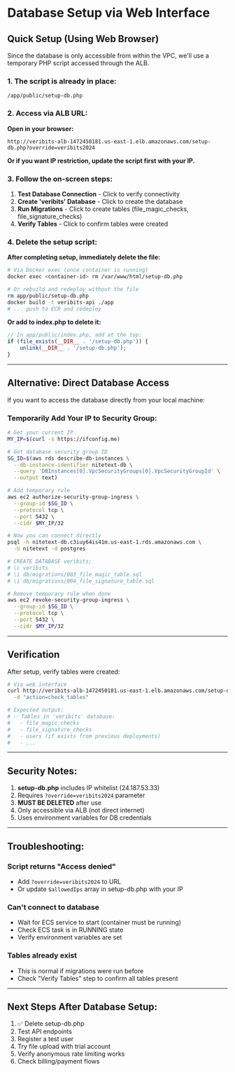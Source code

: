 # Database Setup via Web Interface

## Quick Setup (Using Web Browser)

Since the database is only accessible from within the VPC, we'll use a temporary PHP script accessed through the ALB.

### 1. The script is already in place:
```
/app/public/setup-db.php
```

### 2. Access via ALB URL:

**Open in your browser:**
```
http://veribits-alb-1472450181.us-east-1.elb.amazonaws.com/setup-db.php?override=veribits2024
```

**Or if you want IP restriction, update the script first with your IP.**

### 3. Follow the on-screen steps:

1. **Test Database Connection** - Click to verify connectivity
2. **Create 'veribits' Database** - Click to create the database
3. **Run Migrations** - Click to create tables (file_magic_checks, file_signature_checks)
4. **Verify Tables** - Click to confirm tables were created

### 4. Delete the setup script:

**After completing setup, immediately delete the file:**

```bash
# Via Docker exec (once container is running)
docker exec <container-id> rm /var/www/html/setup-db.php

# Or rebuild and redeploy without the file
rm app/public/setup-db.php
docker build -t veribits-api ./app
# ... push to ECR and redeploy
```

**Or add to index.php to delete it:**

```php
// In app/public/index.php, add at the top:
if (file_exists(__DIR__ . '/setup-db.php')) {
    unlink(__DIR__ . '/setup-db.php');
}
```

---

## Alternative: Direct Database Access

If you want to access the database directly from your local machine:

### Temporarily Add Your IP to Security Group:

```bash
# Get your current IP
MY_IP=$(curl -s https://ifconfig.me)

# Get database security group ID
SG_ID=$(aws rds describe-db-instances \
  --db-instance-identifier nitetext-db \
  --query 'DBInstances[0].VpcSecurityGroups[0].VpcSecurityGroupId' \
  --output text)

# Add temporary rule
aws ec2 authorize-security-group-ingress \
  --group-id $SG_ID \
  --protocol tcp \
  --port 5432 \
  --cidr $MY_IP/32

# Now you can connect directly
psql -h nitetext-db.c3iuy64is41m.us-east-1.rds.amazonaws.com \
  -U nitetext -d postgres

# CREATE DATABASE veribits;
# \c veribits
# \i db/migrations/003_file_magic_table.sql
# \i db/migrations/004_file_signature_table.sql

# Remove temporary rule when done
aws ec2 revoke-security-group-ingress \
  --group-id $SG_ID \
  --protocol tcp \
  --port 5432 \
  --cidr $MY_IP/32
```

---

## Verification

After setup, verify tables were created:

```bash
# Via web interface
curl http://veribits-alb-1472450181.us-east-1.elb.amazonaws.com/setup-db.php?override=veribits2024 \
  -d "action=check_tables"

# Expected output:
# ✅ Tables in 'veribits' database:
#   - file_magic_checks
#   - file_signature_checks
#   - users (if exists from previous deployments)
#   - ...
```

---

## Security Notes:

1. **setup-db.php** includes IP whitelist (24.187.53.33)
2. Requires `?override=veribits2024` parameter
3. **MUST BE DELETED** after use
4. Only accessible via ALB (not direct internet)
5. Uses environment variables for DB credentials

---

## Troubleshooting:

### Script returns "Access denied"
- Add `?override=veribits2024` to URL
- Or update `$allowedIps` array in setup-db.php with your IP

### Can't connect to database
- Wait for ECS service to start (container must be running)
- Check ECS task is in RUNNING state
- Verify environment variables are set

### Tables already exist
- This is normal if migrations were run before
- Check "Verify Tables" step to confirm all tables present

---

## Next Steps After Database Setup:

1. ✅ Delete setup-db.php
2. Test API endpoints
3. Register a test user
4. Try file upload with trial account
5. Verify anonymous rate limiting works
6. Check billing/payment flows

